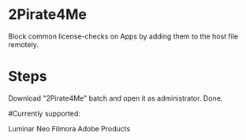 # 2Pirate4Me
Block common license-checks on Apps by adding them to the host file remotely.

# Steps
Download "2Pirate4Me" batch and open it as administrator. Done.

#Currently supported:

Luminar Neo
Filmora
Adobe Products
